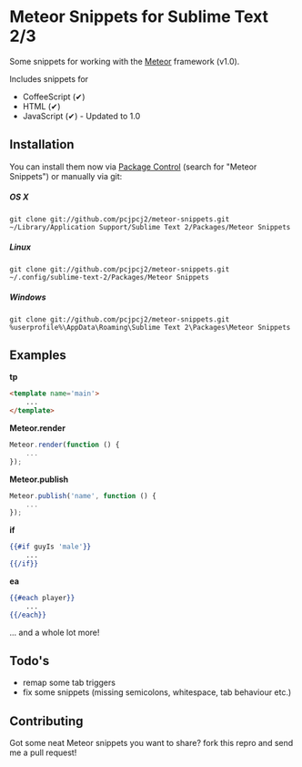 # Meteor Snippets for Sublime Text 2/3

Some snippets for working with the [Meteor](http://meteor.com) framework (v1.0).

Includes snippets for

 * CoffeeScript (✔)
 * HTML (✔)
 * JavaScript (✔) - Updated to 1.0

## Installation

You can install them now via [Package Control](http://wbond.net/sublime_packages/package_control) (search for "Meteor Snippets") or manually via git:

##### OS X
```
git clone git://github.com/pcjpcj2/meteor-snippets.git ~/Library/Application Support/Sublime Text 2/Packages/Meteor Snippets
```

##### Linux
```
git clone git://github.com/pcjpcj2/meteor-snippets.git ~/.config/sublime-text-2/Packages/Meteor Snippets
```

##### Windows
```
git clone git://github.com/pcjpcj2/meteor-snippets.git %userprofile%\AppData\Roaming\Sublime Text 2\Packages\Meteor Snippets
```

## Examples

__tp__
```html
<template name='main'>
	...
</template>
```

__Meteor.render__
```javascript
Meteor.render(function () {
	...
});
```

__Meteor.publish__
```javascript
Meteor.publish('name', function () {
	...
});
```

__if__
```handlebars
{{#if guyIs 'male'}}
	...
{{/if}}
```

__ea__
```handlebars
{{#each player}}
	...
{{/each}}
```

... and a whole lot more!

## Todo's

 * remap some tab triggers
 * fix some snippets (missing semicolons, whitespace, tab behaviour etc.)

## Contributing

Got some neat Meteor snippets you want to share?
fork this repro and send me a pull request!
